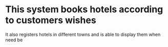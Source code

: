 # This system books hotels according to customers wishes
  It also registers hotels in different towns and is able to display them when need be
